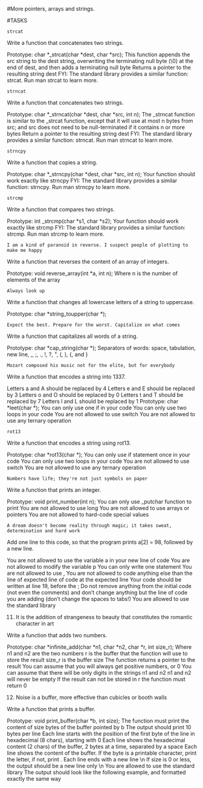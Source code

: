 #More pointers, arrays and strings.

#TASKS

    strcat

Write a function that concatenates two strings.

Prototype: char *_strcat(char *dest, char *src); This function appends the src string to the dest string, overwriting the terminating null byte (\0) at the end of dest, and then adds a terminating null byte Returns a pointer to the resulting string dest FYI: The standard library provides a similar function: strcat. Run man strcat to learn more.

    strncat

Write a function that concatenates two strings.

Prototype: char *_strncat(char *dest, char *src, int n); The _strncat function is similar to the _strcat function, except that it will use at most n bytes from src; and src does not need to be null-terminated if it contains n or more bytes Return a pointer to the resulting string dest FYI: The standard library provides a similar function: strncat. Run man strncat to learn more.

    strncpy

Write a function that copies a string.

Prototype: char *_strncpy(char *dest, char *src, int n); Your function should work exactly like strncpy FYI: The standard library provides a similar function: strncpy. Run man strncpy to learn more.

    strcmp

Write a function that compares two strings.

Prototype: int _strcmp(char *s1, char *s2); Your function should work exactly like strcmp FYI: The standard library provides a similar function: strcmp. Run man strcmp to learn more.

    I am a kind of paranoid in reverse. I suspect people of plotting to make me happy

Write a function that reverses the content of an array of integers.

Prototype: void reverse_array(int *a, int n); Where n is the number of elements of the array

    Always look up

Write a function that changes all lowercase letters of a string to uppercase.

Prototype: char *string_toupper(char *);

    Expect the best. Prepare for the worst. Capitalize on what comes

Write a function that capitalizes all words of a string.

Prototype: char *cap_string(char *); Separators of words: space, tabulation, new line, ,, ;, ., !, ?, ", (, ), {, and }

    Mozart composed his music not for the elite, but for everybody

Write a function that encodes a string into 1337.

Letters a and A should be replaced by 4 Letters e and E should be replaced by 3 Letters o and O should be replaced by 0 Letters t and T should be replaced by 7 Letters l and L should be replaced by 1 Prototype: char *leet(char *); You can only use one if in your code You can only use two loops in your code You are not allowed to use switch You are not allowed to use any ternary operation

    rot13

Write a function that encodes a string using rot13.

Prototype: char *rot13(char *); You can only use if statement once in your code You can only use two loops in your code You are not allowed to use switch You are not allowed to use any ternary operation

    Numbers have life; they're not just symbols on paper

Write a function that prints an integer.

Prototype: void print_number(int n); You can only use _putchar function to print You are not allowed to use long You are not allowed to use arrays or pointers You are not allowed to hard-code special values

    A dream doesn't become reality through magic; it takes sweat, determination and hard work

Add one line to this code, so that the program prints a[2] = 98, followed by a new line.

You are not allowed to use the variable a in your new line of code You are not allowed to modify the variable p You can only write one statement You are not allowed to use , You are not allowed to code anything else than the line of expected line of code at the expected line Your code should be written at line 19, before the ; Do not remove anything from the initial code (not even the comments) and don’t change anything but the line of code you are adding (don’t change the spaces to tabs!) You are allowed to use the standard library

11. It is the addition of strangeness to beauty that constitutes the romantic character in art

Write a function that adds two numbers.

Prototype: char *infinite_add(char *n1, char *n2, char *r, int size_r);
Where n1 and n2 are the two numbers
r is the buffer that the function will use to store the result
size_r is the buffer size
The function returns a pointer to the result
You can assume that you will always get positive numbers, or 0
You can assume that there will be only digits in the strings n1 and n2
n1 and n2 will never be empty
If the result can not be stored in r the function must return 0

12. Noise is a buffer, more effective than cubicles or booth walls

Write a function that prints a buffer.

Prototype: void print_buffer(char *b, int size);
The function must print the content of size bytes of the buffer pointed by b
The output should print 10 bytes per line
Each line starts with the position of the first byte of the line in hexadecimal (8 chars), starting with 0
Each line shows the hexadecimal content (2 chars) of the buffer, 2 bytes at a time, separated by a space
Each line shows the content of the buffer. If the byte is a printable character, print the letter, if not, print .
Each line ends with a new line \n
If size is 0 or less, the output should be a new line only \n
You are allowed to use the standard library
The output should look like the following example, and formatted exactly the same way
